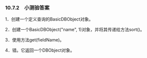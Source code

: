 ### 10.7.2　小测验答案

1．创建一个定义查询的BasicDBObject对象。

2．创建一个BasicDBObject("name", 1)对象，并将其传递给方法sort()。

3．使用方法get(fieldName)。

4．错。它返回一个DBObject对象。

